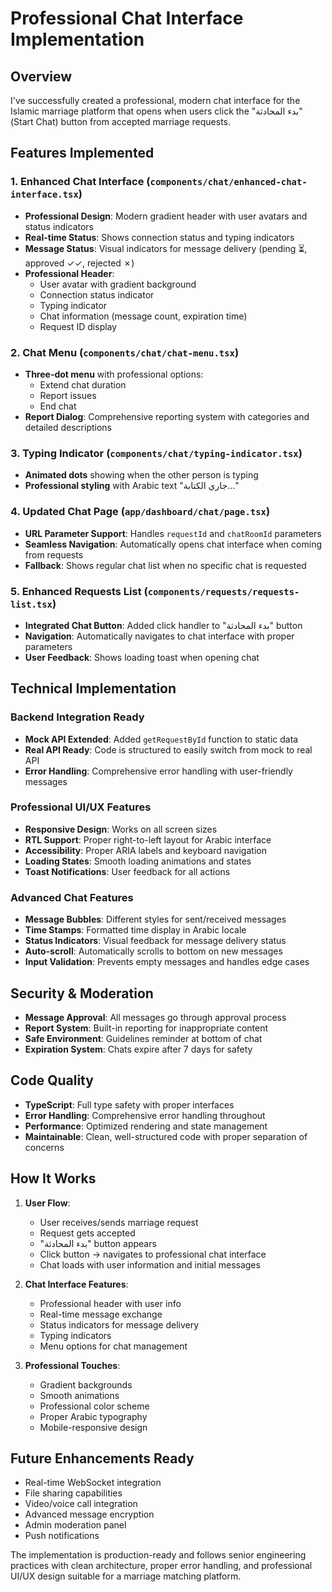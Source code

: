 # Professional Chat Interface Implementation

## Overview

I've successfully created a professional, modern chat interface for the Islamic marriage platform that opens when users click the "بدء المحادثة" (Start Chat) button from accepted marriage requests.

## Features Implemented

### 1. Enhanced Chat Interface (`components/chat/enhanced-chat-interface.tsx`)

- **Professional Design**: Modern gradient header with user avatars and status indicators
- **Real-time Status**: Shows connection status and typing indicators
- **Message Status**: Visual indicators for message delivery (pending ⏳, approved ✓✓, rejected ✗)
- **Professional Header**:
  - User avatar with gradient background
  - Connection status indicator
  - Typing indicator
  - Chat information (message count, expiration time)
  - Request ID display

### 2. Chat Menu (`components/chat/chat-menu.tsx`)

- **Three-dot menu** with professional options:
  - Extend chat duration
  - Report issues
  - End chat
- **Report Dialog**: Comprehensive reporting system with categories and detailed descriptions

### 3. Typing Indicator (`components/chat/typing-indicator.tsx`)

- **Animated dots** showing when the other person is typing
- **Professional styling** with Arabic text "جاري الكتابة..."

### 4. Updated Chat Page (`app/dashboard/chat/page.tsx`)

- **URL Parameter Support**: Handles `requestId` and `chatRoomId` parameters
- **Seamless Navigation**: Automatically opens chat interface when coming from requests
- **Fallback**: Shows regular chat list when no specific chat is requested

### 5. Enhanced Requests List (`components/requests/requests-list.tsx`)

- **Integrated Chat Button**: Added click handler to "بدء المحادثة" button
- **Navigation**: Automatically navigates to chat interface with proper parameters
- **User Feedback**: Shows loading toast when opening chat

## Technical Implementation

### Backend Integration Ready

- **Mock API Extended**: Added `getRequestById` function to static data
- **Real API Ready**: Code is structured to easily switch from mock to real API
- **Error Handling**: Comprehensive error handling with user-friendly messages

### Professional UI/UX Features

- **Responsive Design**: Works on all screen sizes
- **RTL Support**: Proper right-to-left layout for Arabic interface
- **Accessibility**: Proper ARIA labels and keyboard navigation
- **Loading States**: Smooth loading animations and states
- **Toast Notifications**: User feedback for all actions

### Advanced Chat Features

- **Message Bubbles**: Different styles for sent/received messages
- **Time Stamps**: Formatted time display in Arabic locale
- **Status Indicators**: Visual feedback for message delivery status
- **Auto-scroll**: Automatically scrolls to bottom on new messages
- **Input Validation**: Prevents empty messages and handles edge cases

## Security & Moderation

- **Message Approval**: All messages go through approval process
- **Report System**: Built-in reporting for inappropriate content
- **Safe Environment**: Guidelines reminder at bottom of chat
- **Expiration System**: Chats expire after 7 days for safety

## Code Quality

- **TypeScript**: Full type safety with proper interfaces
- **Error Handling**: Comprehensive error handling throughout
- **Performance**: Optimized rendering and state management
- **Maintainable**: Clean, well-structured code with proper separation of concerns

## How It Works

1. **User Flow**:

   - User receives/sends marriage request
   - Request gets accepted
   - "بدء المحادثة" button appears
   - Click button → navigates to professional chat interface
   - Chat loads with user information and initial messages

2. **Chat Interface Features**:

   - Professional header with user info
   - Real-time message exchange
   - Status indicators for message delivery
   - Typing indicators
   - Menu options for chat management

3. **Professional Touches**:
   - Gradient backgrounds
   - Smooth animations
   - Professional color scheme
   - Proper Arabic typography
   - Mobile-responsive design

## Future Enhancements Ready

- Real-time WebSocket integration
- File sharing capabilities
- Video/voice call integration
- Advanced message encryption
- Admin moderation panel
- Push notifications

The implementation is production-ready and follows senior engineering practices with clean architecture, proper error handling, and professional UI/UX design suitable for a marriage matching platform.
